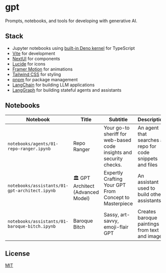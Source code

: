 # gpt

Prompts, notebooks, and tools for developing with generative AI.

## Stack

- Jupyter notebooks using [built-in Deno kernel](https://docs.deno.com/runtime/reference/cli/jupyter/) for TypeScript
- [Vite](https://vite.dev/) for development
- [NextUI](https://nextui.org/) for components
- [Lucide](https://lucide.dev/) for icons
- [Framer Motion](https://www.framer.com/motion/) for animations
- [Tailwind CSS](https://tailwindcss.com/) for styling
- [pnpm](https://pnpm.io/) for package management
- [LangChain](https://js.langchain.com/) for building LLM applications
- [LangGraph](https://langchain-ai.github.io/langgraphjs/) for building stateful agents and assistants

## Notebooks

| Notebook | Title | Subtitle | Description |
| -------- | ----------- | ----------- | ----------- |
| `notebooks/agents/01-repo-ranger.ipynb` | Repo Ranger | Your go-to sheriff for web-based code insights and security checks. |An agent that searches a repo for code snippets and files |
| `notebooks/assistants/01-gpt-architect.ipynb` | 🏛️ GPT Architect (Advanced Model) | Expertly Crafting Your GPT From Concept to Masterpiece |An assistant used to build other assistants |
| `notebooks/assistants/01-baroque-bitch.ipynb` | Baroque Bitch | Sassy, art-savvy, emoji-flair GPT | Creates baroque paintings from text and images |

## License

[MIT](license.md)
